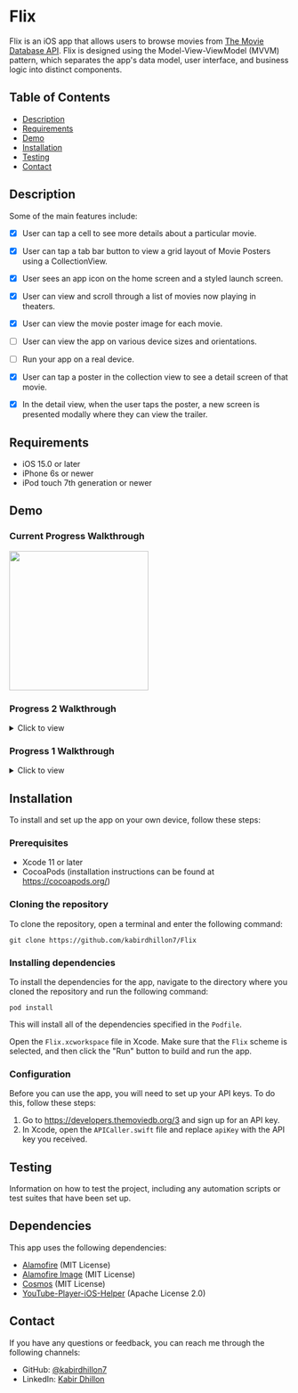 # Flix
Flix is an iOS app that allows users to browse movies from [The Movie Database API](http://docs.themoviedb.apiary.io/#). Flix is designed using the Model-View-ViewModel (MVVM) pattern, which separates the app's data model, user interface, and business logic into distinct components.

## Table of Contents

- [Description](#description)
- [Requirements](#Requirements)
- [Demo](#demo)
- [Installation](#installation)
- [Testing](#testing)
- [Contact](#contact)

## Description

Some of the main features include:

- [X] User can tap a cell to see more details about a particular movie.
- [X] User can tap a tab bar button to view a grid layout of Movie Posters using a CollectionView.
- [X] User sees an app icon on the home screen and a styled launch screen.
- [X] User can view and scroll through a list of movies now playing in theaters.
- [X] User can view the movie poster image for each movie.

- [ ] User can view the app on various device sizes and orientations.
- [ ] Run your app on a real device.
- [X] User can tap a poster in the collection view to see a detail screen of that movie.
- [X] In the detail view, when the user taps the poster, a new screen is presented modally where they can view the trailer.

## Requirements

- iOS 15.0 or later
- iPhone 6s or newer
- iPod touch 7th generation or newer

## Demo
### Current Progress Walkthrough
<img src="https://github.com/kabirdhillon7/Flix/blob/main/walkthrough12:22.gif" width=250><br>

### Progress 2 Walkthrough
<details>
  <summary>Click to view</summary>
  
  <img src="https://github.com/kabirdhillon7/Flix/blob/main/Walkthrough%202.gif" width=250><br>
</details>

### Progress 1 Walkthrough
<details>
  <summary>Click to view</summary>
  
  <img src="https://github.com/kabirdhillon7/Flix/blob/main/Walktrhough.gif" width=250><br>
</details>

## Installation

To install and set up the app on your own device, follow these steps:

### Prerequisites
- Xcode 11 or later
- CocoaPods (installation instructions can be found at https://cocoapods.org/)

### Cloning the repository

To clone the repository, open a terminal and enter the following command:
```
git clone https://github.com/kabirdhillon7/Flix
```

### Installing dependencies

To install the dependencies for the app, navigate to the directory where you cloned the repository and run the following command:
```
pod install
```
This will install all of the dependencies specified in the `Podfile`.

Open the `Flix.xcworkspace` file in Xcode. Make sure that the `Flix` scheme is selected, and then click the "Run" button to build and run the app.

### Configuration

Before you can use the app, you will need to set up your API keys. To do this, follow these steps:

1. Go to https://developers.themoviedb.org/3 and sign up for an API key.
2. In Xcode, open the `APICaller.swift` file and replace `apiKey` with the API key you received.

## Testing

Information on how to test the project, including any automation scripts or test suites that have been set up.

## Dependencies

This app uses the following dependencies:

- [Alamofire](https://github.com/Alamofire/Alamofire) (MIT License)
- [Alamofire Image](https://github.com/Alamofire/AlamofireImage) (MIT License)
- [Cosmos](https://github.com/evgenyneu/Cosmos) (MIT License)
- [YouTube-Player-iOS-Helper](https://github.com/youtube/youtube-ios-player-helper) (Apache License 2.0)

## Contact

If you have any questions or feedback, you can reach me through the following channels:

- GitHub: [@kabirdhillon7](https://github.com/kabirdhillon7)
- LinkedIn: [Kabir Dhillon](https://www.linkedin.com/in/kabirdhillon/)
